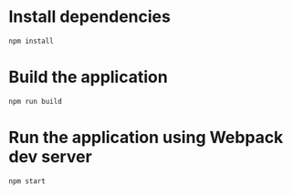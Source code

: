 # Install dependencies
`npm install`

# Build the application
`npm run build`

# Run the application using Webpack dev server
`npm start`
